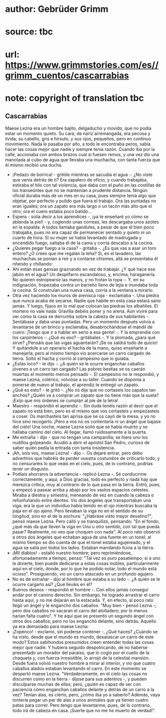 # author: Gebrüder Grimm
# source: tbc
# url: https://www.grimmstories.com/es//grimm_cuentos/cascarrabias
# note: copyright of translation tbc

## Cascarrabias 

Maese Lezna era un hombre bajito, delgaducho y movido, que no podía
estar un momento quieto. Su cara, de nariz arremangada, era pecosa y
lívida; su cabello, gris e hirsuto, y sus ojos, pequeños, pero en
continuo movimiento. Nada le pasaba por alto, a todo le encontraba
peros, sabía hacer las cosas mejor que nadie y siempre tenía razón.
Cuando iba por la calle, accionaba con ambos brazos cual si fuesen
remos, y una vez dio una manotada al cubo de agua que llevaba una
muchacha, con tanta fuerza que él mismo recibió una ducha.
- ¡Pedazo de borrica! - gritóle mientras se sacudía el agua -. ¿No viste
que venía detrás de ti?
Era zapatero de oficio, y cuando trabajaba, estiraba el hilo con tal
violencia, que daba con el puño en las costillas de los transeúntes que
no se mantenían a prudente distancia. Ningún oficial duraba más de un
mes en su casa, pues siempre tenía algo que objetar, por perfecto y
pulido que fuera el trabajo. Ora las puntadas no eran iguales; ora un
zapato era más largo o un tacón más alto que el otro; ora el cuero
estaba poco batido...
- Espera - solía decir a los aprendices -, ¡ya te enseñaré yo cómo se
ablanda la piel! - y, cogiendo unas correas, les descargaba unos azotes
en la espalda.
A todos llamaba gandules, a pesar de que él bien poco trabajaba, pues no
era capaz de permanecer sentado y quieto ni un cuarto de hora. Si su
mujer se había levantado de madrugada y encendido fuego, saltaba él de
la cama y corría descalzo a la cocina.
- ¿Quieres pegar fuego a la casa? - gritaba -. ¿Es que vas a asar un
toro entero? ¿O crees que me regalan la leña?
Si, en el lavadero, las muchachas se ponían a reír y a contarse chismes,
allá se presentaba él riñendo y chillando:
- Ahí están esas gansas graznando en vez de trabajar. ¿Y qué hace ese
jabón en el agua? Un despilfarro escandaloso, y, encima, haraganería. No
quieren estropearse las manos, y no frotan la ropa -. Y, en su
indignación, tropezaba contra un barreño lleno de lejía e inundaba toda
la cocina.
Si construían una nueva casa, corría a la ventana a mirarlo:
- Otra vez haciendo los muros de arenisca roja - exclamaba -. Una piedra
que nunca acaba de secarse. Nadie que habite en esta casa estará sano
jamás. Y luego, fijaos en lo mal que colocan las piedras los albañiles.
El mortero no vale nada: Gravilla debéis poner y no arena. Aún viviré
para ver cómo la casa se derrumba sobre la cabeza de sus habitantes -.
Sentábase y daba unas puntadas. Pero un momento después volvía a
levantarse de un brinco y exclamaba, desabrochándose el mandil de cuero:
¡Tengo que ir a hablar en serio a esa gente! -. Y la emprendía con los
carpinteros -: ¿Qué es eso? - gritábales -. Y la plomada, ¿para qué
sirve? ¿Pensáis que las vigas aguantarán? ¡Se os saldrá todo de quicio!
Y quitándole a un operario el hacha de la mano, quiso enseñarle a
manejarla; pero al mismo tiempo vio acercarse un carro cargado de
tierra. Soltó el hacha y corrió al campesino que lo guiaba.
- ¿Estás loco? - le dijo -. ¿A quién se le ocurre enganchar caballos
jóvenes a un carro tan cargado? Las pobres bestias se os caerán muertas
el momento menos pensado -. El campesino no le respondió, y maese Lezna,
colérico, volvióse a su taller.
Cuando se disponía a ponerse de nuevo al trabajo, el aprendiz le entregó
un zapato.
- ¿Qué es esto? - le gritó -. ¿No os dije que no cortaseis los zapatos
tan anchos? ¿Quién va a comprar un zapato que no tiene más que la suela?
¡Exijo que mis órdenes se cumplan al pie de la letra!
- Maestro - respondió el aprendiz -. Sin duda tenéis razón al decir que
el zapato no está bien, pero es el mismo que vos cortasteis y
empezasteis a coser. Os marchasteis tan aprisa que se os cayó de la
mesa, y yo no hice sino recogerlo. ¡Pero a vos no os contentaría ni un
ángel que bajase del cielo!
Una noche, maese Lezna soñó que se había muerto y se hallaba camino del
cielo. Al llegar, llamó ruidosamente a la puerta.
- Me extraña - dijo - que no tengan una campanilla; se hiere uno los
nudillos golpeando.
Acudió a abrir el apóstol San Pedro, curioso de saber quién pedía la
entrada con tanta insistencia.
- ¡Ah, sois vos, maese Lezna! - dijo -. Os dejaré entrar, pero debo
advertiros que habréis de perder vuestra costumbre de criticarlo todo, y
no censuraréis lo que veáis en el cielo, pues, de lo contrario, podrías
tener un disgusto.
- Podíais ahorraros la advertencia - replicó Lezna -. Sé conducirme
correctamente, y aquí, a Dios gracias, todo es perfecto y nada hay que
merezca crítica, muy al contrario de lo que pasa en la tierra.
Entró, pues, y empezó a pasear arriba y abajo por los vastos espacios
celestes. Miraba a diestra y siniestra, meneando de vez en cuando la
cabeza o refunfuñando entre dientes. Vio dos ángeles que transportaban
una viga; era la que un individuo había tenido en el ojo mientras
buscaba la paja en el ojo ajeno. Pero llevaban la viga no en el sentido
de su longitud, sino en el de la anchura: "¿Habráse visto mayor
desatino?", pensó maese Lezna. Pero calló y se tranquilizó, pensando:
"En el fondo, ¿qué más da que lleven la viga en Uno u otro sentido, con
tal que pueda pasar? Realmente, no veo que choquen con nada". Al poco
rato observó a otros dos ángeles que echaban agua de una fuente en un
tonel; al mismo tiempo se dio cuenta de que el tonel estaba agujereado,
y el agua se salía por todos los lados. Estaban mandando lluvia a la
tierra.
- ¡Mil diablos! - estalló nuestro hombre; pero reprimiéndose,
afortunadamente a tiempo, pensó: "Tal vez es puro pasatiempo; si a uno
le divierte, bien puede dedicarse a estas cosas inútiles,
particularmente aquí en el cielo, donde, por lo que he podido notar,
todo el mundo está ocioso". Prosiguiendo, vio un carro atascado en un
profundo agujero.
- No es de extrañar - dijo al hombre que estaba a su lado -. ¿A quién se
le ocurre cargarlo así? ¿Qué lleváis en él?
- Buenos deseos - respondió el hombre -. Con ellos jamás conseguí andar
por el camino derecho. Sin embargo, he logrado arrastrar el carro hasta
aquí, y no me dejarán en la estacada.
Y, en efecto, al poco rato llegó un ángel y le enganchó dos caballos.
"Muy bien - pensó Lezna -; pero dos caballos no sacaran el carro del
atolladero; por lo menos harían falta cuatro". Y he aquí que se
presentó un segundo ángel con otros dos caballos; pero no los enganchó
delante, sino detrás. Aquello ya era demasiado para maese Lezna:
- ¡Zopenco! - exclamó, sin poderse contener -, ¿Qué haces? ¿Cuándo se ha
visto, desde que el mundo es mundo, desatascar un carro de este modo?
Estos sabihondos presumidos creen entender todas las cosas mejor que
nadie.
Y hubiera seguido despotricando, de no haberse presentado un morador del
paraíso, que lo cogió por el cuello de la chaqueta y, con fuerza
irresistible, lo arrojó de la celestial mansión. Desde fuera volvió
nuestro hombre a mirar al interior, y vio que cuatro caballos alados
estaban levantando el carro.
En este momento se despertó maese Lezna. "Verdaderamente, en el cielo
las cosas no discurren como en la tierra - díjose para sus adentros -, y
pueden disculparse muchas de ellas; pero, ¿quién es capaz de ver con
paciencia cómo enganchan caballos delante y detrás de un carro a la vez?
Tenían alas, es cierto, pero, ¿cómo iba yo a saberlo? Además, vaya
tontería pegar un par de alas a unos animales que ya tienen cuatro patas
para correr. Pero tengo que levantarme, pues, de lo contrario, todo irá
de cabeza en casa. ¡Suerte que no me he muerto de verdad!".
